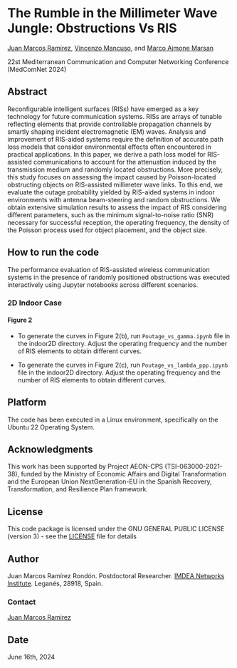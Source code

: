 # The Rumble in the Millimeter Wave Jungle: Obstructions Vs RIS

[Juan Marcos Ramirez](https://juanmarcosramirez.github.io/), [Vincenzo Mancuso](https://networks.imdea.org/es/team/imdea-networks-team/people/vincenzo-mancuso/), and [Marco Ajmone Marsan](https://networks.imdea.org/es/team/imdea-networks-team/people/marco-ajmone-marsan/)

 22st Mediterranean Communication and Computer Networking Conference (MedComNet 2024)

## Abstract

Reconfigurable intelligent surfaces (RISs) have emerged as a key technology for future communication systems. RISs are arrays of tunable reflecting elements that provide controllable propagation channels by smartly shaping incident electromagnetic (EM) waves. Analysis and improvement of RIS-aided systems require the definition of accurate path loss models that consider environmental effects often encountered in practical applications. In this paper, we derive a path loss model for RIS-assisted communications to account for the attenuation induced by the transmission medium and randomly located obstructions. More precisely, this study focuses on assessing the impact caused by Poisson-located obstructing objects on RIS-assisted millimeter wave links. To this end, we evaluate the outage probability yielded by RIS-aided systems in indoor environments with antenna beam-steering and random obstructions. We obtain extensive simulation results to assess the impact of RIS considering different parameters, such as the minimum signal-to-noise ratio (SNR) necessary for successful reception, the operating frequency, the density of the Poisson process used for object placement, and the object size.

## How to run the code

The performance evaluation of RIS-assisted wireless communication systems in the presence of randomly positioned obstructions was executed interactively using Jupyter notebooks across different scenarios. 

### 2D Indoor Case

#### Figure 2

* To generate the curves in Figure 2(b), run `Poutage_vs_gamma.ipynb` file in the indoor2D directory. Adjust the operating frequency and the number of RIS elements to obtain different curves.

* To generate the curves in Figure 2(c), run `Poutage_vs_lambda_ppp.ipynb` file in the indoor2D directory. Adjust the operating frequency and the number of RIS elements to obtain different curves.


## Platform

The code has been executed in a Linux environment, specifically on the Ubuntu 22 Operating System.

## Acknowledgments

This work has been supported by Project AEON-CPS (TSI-063000-2021-38), funded by the Ministry of Economic Affairs and Digital Transformation and the European Union NextGeneration-EU in the Spanish Recovery, Transformation, and Resilience Plan framework.

## License

This code package is licensed under the GNU GENERAL PUBLIC LICENSE (version 3) - see the [LICENSE](LICENSE) file for details


## Author

Juan Marcos Ramírez Rondón. Postdoctoral Researcher. [IMDEA Networks Institute](https://networks.imdea.org/es/). Leganés, 28918, Spain. 


### Contact

[Juan Marcos Ramirez](juan.ramirez@imdea.org)

## Date

June 16th, 2024
